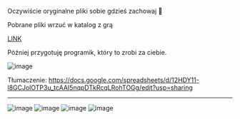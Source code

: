 Oczywiście oryginalne pliki sobie gdzieś zachowaj 🙂

Pobrane pliki wrzuć w katalog z grą

[LINK](https://cloud.zdz.katowice.pl/index.php/s/SgMofBZZwTN6ikQ/download/Supermarket%20Simulator_Data.zip)

Później przygotuję programik, który to zrobi za ciebie.


![image](https://github.com/AdyUPL/SupermarketSimulator-Addons/assets/52855292/cbae5433-4b09-4967-a52d-75a6c5dd6e1c)


Tłumaczenie: 
https://docs.google.com/spreadsheets/d/12HDY11-l8GCJolOTP3u_tcAAI5nqpDTkRcqLRohTOGg/edit?usp=sharing

--------------------------------------------------------------------------------
![image](https://github.com/AdyUPL/SupermarketSimulator-Addons/assets/52855292/95a2d2cd-4781-470a-b6ad-ef5b5de5ca33)
![image](https://github.com/AdyUPL/SupermarketSimulator-Addons/assets/52855292/fa027f8c-877c-4ec1-bd32-b8d1a14b8f55)
![image](https://github.com/AdyUPL/SupermarketSimulator-Addons/assets/52855292/10dba43a-e85a-4ece-96e5-f3bad711259b)
![image](https://github.com/AdyUPL/SupermarketSimulator-Addons/assets/52855292/e13187db-9b3a-4700-a483-ddad37e97f6b)

